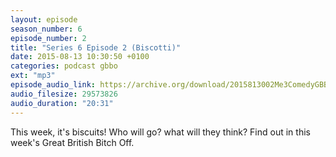 ```yaml
---
layout: episode
season_number: 6
episode_number: 2
title: "Series 6 Episode 2 (Biscotti)"
date: 2015-08-13 10:30:50 +0100
categories: podcast gbbo
ext: "mp3"
episode_audio_link: https://archive.org/download/2015813002Me3ComedyGBBOEpisode2/2015-8-13-002-Me3_Comedy--GBBO-Episode2.mp3
audio_filesize: 29573826
audio_duration: "20:31"
---
```

This week, it's biscuits! Who will go? what will they think? Find out in this week's Great British Bitch Off.
